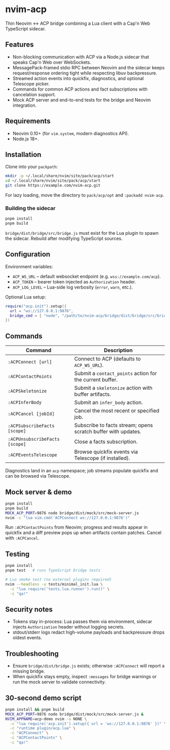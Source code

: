 # nvim-acp

Thin Neovim ↔︎ ACP bridge combining a Lua client with a Cap'n Web TypeScript sidecar.

## Features

- Non-blocking communication with ACP via a Node.js sidecar that speaks Cap'n Web over WebSockets.
- MessagePack-framed stdio RPC between Neovim and the sidecar keeps request/response ordering tight while respecting libuv backpressure.
- Streamed action events into quickfix, diagnostics, and optional Telescope picker.
- Commands for common ACP actions and fact subscriptions with cancelation support.
- Mock ACP server and end-to-end tests for the bridge and Neovim integration.

## Requirements

- Neovim 0.10+ (for `vim.system`, modern diagnostics API).
- Node.js 18+.

## Installation

Clone into your `packpath`:

```sh
mkdir -p ~/.local/share/nvim/site/pack/acp/start
cd ~/.local/share/nvim/site/pack/acp/start
git clone https://example.com/nvim-acp.git
```

For lazy loading, move the directory to `pack/acp/opt` and `:packadd nvim-acp`.

### Building the sidecar

```sh
pnpm install
pnpm build
```

`bridge/dist/bridge/src/bridge.js` must exist for the Lua plugin to spawn the sidecar. Rebuild after modifying TypeScript sources.

## Configuration

Environment variables:

- `ACP_WS_URL` – default websocket endpoint (e.g. `wss://example.com/acp`).
- `ACP_TOKEN` – bearer token injected as `Authorization` header.
- `ACP_LOG_LEVEL` – Lua-side log verbosity (`error`, `warn`, etc.).

Optional Lua setup:

```lua
require("acp.init").setup({
  url = "ws://127.0.0.1:9876",
  bridge_cmd = { "node", "/path/to/nvim-acp/bridge/dist/bridge/src/bridge.js" },
})
```

## Commands

| Command | Description |
| --- | --- |
| `:ACPConnect [url]` | Connect to ACP (defaults to `ACP_WS_URL`). |
| `:ACPContactPoints` | Submit a `contact_points` action for the current buffer. |
| `:ACPSkeletonize` | Submit a `skeletonize` action with buffer artifacts. |
| `:ACPInferBody` | Submit an `infer_body` action. |
| `:ACPCancel [jobId]` | Cancel the most recent or specified job. |
| `:ACPSubscribeFacts [scope]` | Subscribe to facts stream; opens scratch buffer with updates. |
| `:ACPUnsubscribeFacts [scope]` | Close a facts subscription. |
| `:ACPEventsTelescope` | Browse quickfix events via Telescope (if installed). |

Diagnostics land in an `acp` namespace; job streams populate quickfix and can be browsed via Telescope.

## Mock server & demo

```sh
pnpm install
pnpm build
MOCK_ACP_PORT=9876 node bridge/dist/mock/src/mock-server.js
nvim -c "lua vim.cmd('ACPConnect ws://127.0.0.1:9876')"
```

Run `:ACPContactPoints` from Neovim; progress and results appear in quickfix and a diff preview pops up when artifacts contain patches. Cancel with `:ACPCancel`.

## Testing

```sh
pnpm install
pnpm test   # runs TypeScript bridge tests

# Lua smoke test (no external plugins required)
nvim --headless -u tests/minimal_init.lua \
  -c "lua require('tests.lua.runner').run()" \
  -c "qa!"
```

## Security notes

- Tokens stay in-process: Lua passes them via environment, sidecar injects `Authorization` header without logging secrets.
- stdout/stderr logs redact high-volume payloads and backpressure drops oldest events.

## Troubleshooting

- Ensure `bridge/dist/bridge.js` exists; otherwise `:ACPConnect` will report a missing bridge.
- When quickfix stays empty, inspect `:messages` for bridge warnings or run the mock server to validate connectivity.

## 30-second demo script

```sh
pnpm install && pnpm build
MOCK_ACP_PORT=9876 node bridge/dist/mock/src/mock-server.js &
NVIM_APPNAME=acp-demo nvim -u NONE \
  -c "lua require('acp.init').setup({ url = 'ws://127.0.0.1:9876' })" \
  -c "runtime plugin/acp.lua" \
  -c "ACPConnect" \
  -c "ACPContactPoints" \
  -c "qa!"
```
